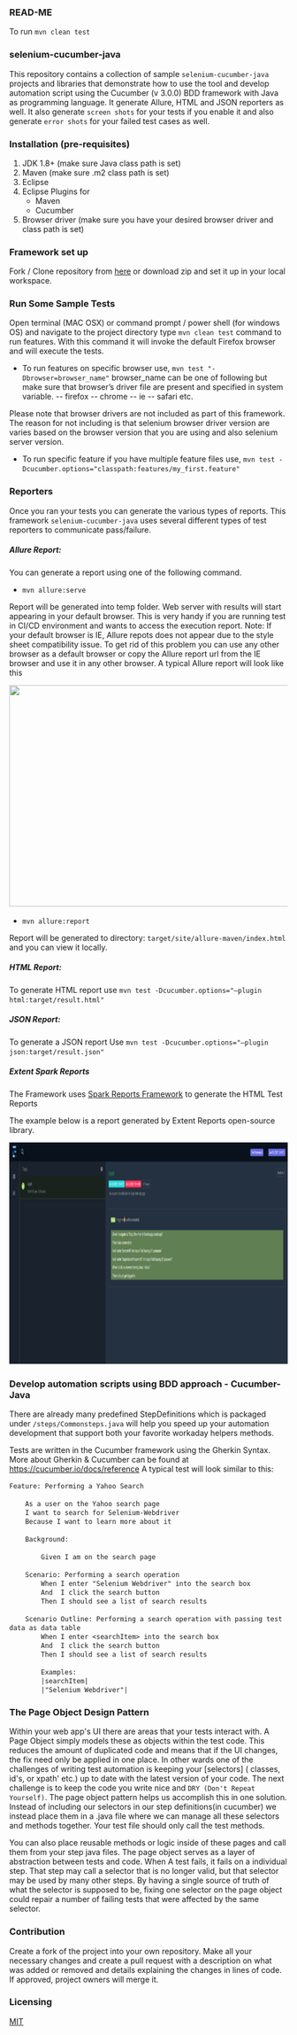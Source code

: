 ### READ-ME

To run `mvn clean test`


















### selenium-cucumber-java

This repository contains a collection of sample `selenium-cucumber-java` projects and libraries that demonstrate how to
use the tool and develop automation script using the Cucumber (v 3.0.0) BDD framework with Java as programming language.
It generate Allure, HTML and JSON reporters as well. It also generate `screen shots` for your tests if you enable it and
also generate `error shots` for your failed test cases as well.

### Installation (pre-requisites)

1. JDK 1.8+ (make sure Java class path is set)
2. Maven (make sure .m2 class path is set)
3. Eclipse
4. Eclipse Plugins for
    - Maven
    - Cucumber
5. Browser driver (make sure you have your desired browser driver and class path is set)

### Framework set up

Fork / Clone repository from [here]( https://github.com/amiya-pattnaik/selenium-cucumber-java) or download zip and set
it up in your local workspace.

### Run Some Sample Tests

Open terminal (MAC OSX) or command prompt / power shell (for windows OS) and navigate to the project directory
type `mvn clean test` command to run features. With this command it will invoke the default Firefox browser and will
execute the tests.

- To run features on specific browser use, `mvn test "-Dbrowser=browser_name"`
  browser_name can be one of following but make sure that browser’s driver file are present and specified in system
  variable. -- firefox -- chrome -- ie -- safari etc.

Please note that browser drivers are not included as part of this framework. The reason for not including is that
selenium browser driver version are varies based on the browser version that you are using and also selenium server
version.

- To run specific feature if you have multiple feature files use,
  `mvn test -Dcucumber.options="classpath:features/my_first.feature"`

### Reporters

Once you ran your tests you can generate the various types of reports. This framework `selenium-cucumber-java` uses
several different types of test reporters to communicate pass/failure.

##### Allure Report:

You can generate a report using one of the following command.

- `mvn allure:serve`

Report will be generated into temp folder. Web server with results will start appearing in your default browser. This is
very handy if you are running test in CI/CD environment and wants to access the execution report. Note: If your default
browser is IE, Allure repots does not appear due to the style sheet compatibility issue. To get rid of this problem you
can use any other browser as a default browser or copy the Allure report url from the IE browser and use it in any other
browser. A typical Allure report will look like this

<img src="https://github.com/amiya-pattnaik/selenium-cucumber-java/blob/master/src/main/resources/demo/readme-img.png" height="400px" width="600"/>

- `mvn allure:report`

Report will be generated tо directory: `target/site/allure-maven/index.html` and you can view it locally.

##### HTML Report:

To generate HTML report use  `mvn test -Dcucumber.options="–plugin html:target/result.html"`

##### JSON Report:

To generate a JSON report Use `mvn test -Dcucumber.options="–plugin json:target/result.json"`

##### Extent Spark Reports

The Framework uses [Spark Reports Framework](http://www.extentreports.com/docs/versions/4/java/spark-reporter.html) to
generate the HTML Test Reports

The example below is a report generated by Extent Reports open-source library.

<img src="https://github.com/amiya-pattnaik/selenium-cucumber-java/blob/master/src/main/resources/demo/demo.png" height="400px" width="600"/>

### Develop automation scripts using BDD approach - Cucumber-Java

There are already many predefined StepDefinitions which is packaged under `/steps/Commonsteps.java` will help you speed
up your automation development that support both your favorite workaday helpers methods.

Tests are written in the Cucumber framework using the Gherkin Syntax. More about Gherkin & Cucumber can be found
at https://cucumber.io/docs/reference A typical test will look similar to this:

```
Feature: Performing a Yahoo Search

    As a user on the Yahoo search page
    I want to search for Selenium-Webdriver
    Because I want to learn more about it

    Background:

        Given I am on the search page

    Scenario: Performing a search operation
        When I enter "Selenium Webdriver" into the search box
        And  I click the search button
        Then I should see a list of search results

    Scenario Outline: Performing a search operation with passing test data as data table
        When I enter <searchItem> into the search box
        And  I click the search button
        Then I should see a list of search results

        Examples:
        |searchItem|
        |"Selenium Webdriver"|
```

### The Page Object Design Pattern

Within your web app's UI there are areas that your tests interact with. A Page Object simply models these as objects
within the test code. This reduces the amount of duplicated code and means that if the UI changes, the fix need only be
applied in one place. In other wards one of the challenges of writing test automation is keeping your [selectors] (
classes, id's, or xpath' etc.) up to date with the latest version of your code. The next challenge is to keep the code
you write nice and `DRY (Don't Repeat Yourself)`. The page object pattern helps us accomplish this in one solution.
Instead of including our selectors in our step definitions(in cucumber) we instead place them in a <pagename>.java file
where we can manage all these selectors and methods together. Your test file should only call the test methods.

You can also place reusable methods or logic inside of these pages and call them from your step java files. The page
object serves as a layer of abstraction between tests and code. When A test fails, it fails on a individual step. That
step may call a selector that is no longer valid, but that selector may be used by many other steps. By having a single
source of truth of what the selector is supposed to be, fixing one selector on the page object could repair a number of
failing tests that were affected by the same selector.

### Contribution

Create a fork of the project into your own repository. Make all your necessary changes and create a pull request with a
description on what was added or removed and details explaining the changes in lines of code. If approved, project
owners will merge it.

### Licensing

[MIT](https://github.com/amiya-pattnaik/selenium-cucumber-java/MIT-LICENSE.txt) 
